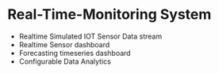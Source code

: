 # Real-Time-Monitoring System
- Realtime Simulated IOT Sensor Data stream
- Realtime Sensor dashboard
- Forecasting timeseries dashboard
- Configurable Data Analytics
  
